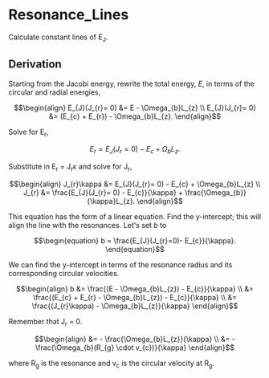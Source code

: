 # Resonance_Lines
Calculate constant lines of E<sub>J</sub>.

## Derivation 

Starting from the Jacobi energy, rewrite the total energy, $E$, in terms of the circular and radial energies,
```math
\begin{align}
    E_{J}(J_{r}= 0) &= E - \Omega_{b}L_{z} \\
    E_{J}(J_{r}= 0) &= (E_{c} + E_{r}) - \Omega_{b}L_{z}.
\end{align}
```

Solve for E<sub>r</sub>,

```math
    E_{r} = E_{J}(J_{r}= 0) - E_{c} + \Omega_{b}L_{z}.
```

Substitute in E<sub>r</sub> = J<sub>r</sub>&kappa; and solve for J<sub>r</sub>,

```math
\begin{align}
    J_{r}\kappa &= E_{J}(J_{r}= 0) - E_{c} + \Omega_{b}L_{z} \\
    J_{r} &= \frac{E_{J}(J_{r}= 0) - E_{c}}{\kappa} + \frac{\Omega_{b}}{\kappa}L_{z}.
\end{align}
```

This equation has the form of a linear equation. Find the y-intercept; this will align the line with the resonances. Let's set $b$ to
```math
\begin{equation}
  b = \frac{E_{J}(J_{r}=0)- E_{c}}{\kappa}.
\end{equation}
```
We can find the y-intercept in terms of the resonance radius and its corresponding circular velocities.

```math
\begin{align}
    b &= \frac{(E - \Omega_{b}L_{z}) - E_{c}}{\kappa} \\
    &= \frac{(E_{c} + E_{r} - \Omega_{b}L_{z}) - E_{c}}{\kappa} \\
    &= \frac{(J_{r}\kappa) - \Omega_{b}L_{z}}{\kappa}
\end{align}
```
Remember that J<sub>r</sub> = 0.

```math
\begin{align}
    &= - \frac{\Omega_{b}L_{z}}{\kappa} \\
    &= - \frac{\Omega_{b}(R_{g} \cdot v_{c})}{\kappa} 
\end{align}
```

where R<sub>g</sub> is the resonance and v<sub>c</sub> is the circular velocity at R<sub>g</sub>.
